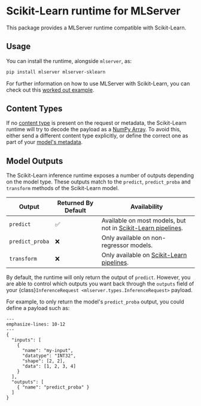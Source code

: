 # Scikit-Learn runtime for MLServer

This package provides a MLServer runtime compatible with Scikit-Learn.

## Usage

You can install the runtime, alongside `mlserver`, as:

```bash
pip install mlserver mlserver-sklearn
```

For further information on how to use MLServer with Scikit-Learn, you can check
out this [worked out example](../../docs/examples/sklearn/README.md).

## Content Types

If no [content type](../../docs/user-guide/content-type) is present on the
request or metadata, the Scikit-Learn runtime will try to decode the payload as
a [NumPy Array](../../docs/user-guide/content-type).
To avoid this, either send a different content type explicitly, or define the
correct one as part of your [model's
metadata](../../docs/reference/model-settings).

## Model Outputs

The Scikit-Learn inference runtime exposes a number of outputs depending on the
model type.
These outputs match to the `predict`, `predict_proba` and `transform` methods
of the Scikit-Learn model.

| Output          | Returned By Default | Availability                                                                                                         |
| --------------- | ------------------- | -------------------------------------------------------------------------------------------------------------------- |
| `predict`       | ✅                  | Available on most models, but not in [Scikit-Learn pipelines](https://scikit-learn.org/stable/modules/compose.html). |
| `predict_proba` | ❌                  | Only available on non-regressor models.                                                                              |
| `transform`     | ❌                  | Only available on [Scikit-Learn pipelines](https://scikit-learn.org/stable/modules/compose.html).                     |

By default, the runtime will only return the output of `predict`.
However, you are able to control which outputs you want back through the
`outputs` field of your {class}`InferenceRequest
<mlserver.types.InferenceRequest>` payload.

For example, to only return the model's `predict_proba` output, you could
define a payload such as:

```{code-block} json
---
emphasize-lines: 10-12
---
{
  "inputs": [
    {
      "name": "my-input",
      "datatype": "INT32",
      "shape": [2, 2],
      "data": [1, 2, 3, 4]
    }
  ],
  "outputs": [
    { "name": "predict_proba" }
  ]
}
```
